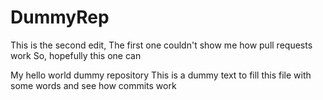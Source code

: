 # DummyRep
This is the second edit, The first one couldn't show me how pull requests work
So, hopefully this one can

My hello world dummy repository
This is a dummy text to fill this file with some words and see how commits work
